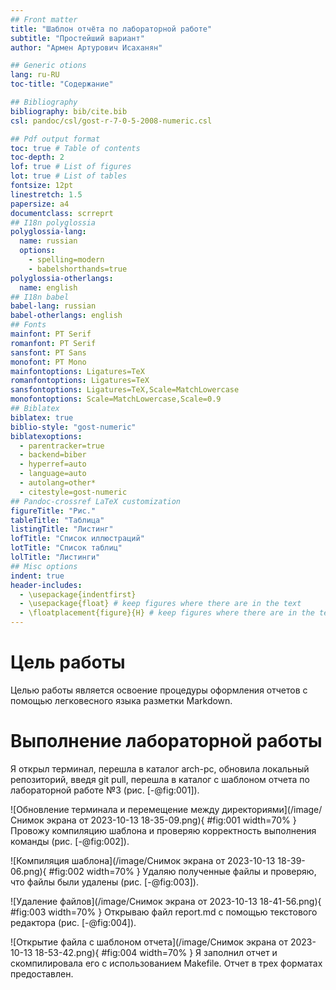 ```yaml
---
## Front matter
title: "Шаблон отчёта по лабораторной работе"
subtitle: "Простейший вариант"
author: "Армен Артурович Исаханян"

## Generic otions
lang: ru-RU
toc-title: "Содержание"

## Bibliography
bibliography: bib/cite.bib
csl: pandoc/csl/gost-r-7-0-5-2008-numeric.csl

## Pdf output format
toc: true # Table of contents
toc-depth: 2
lof: true # List of figures
lot: true # List of tables
fontsize: 12pt
linestretch: 1.5
papersize: a4
documentclass: scrreprt
## I18n polyglossia
polyglossia-lang:
  name: russian
  options:
	- spelling=modern
	- babelshorthands=true
polyglossia-otherlangs:
  name: english
## I18n babel
babel-lang: russian
babel-otherlangs: english
## Fonts
mainfont: PT Serif
romanfont: PT Serif
sansfont: PT Sans
monofont: PT Mono
mainfontoptions: Ligatures=TeX
romanfontoptions: Ligatures=TeX
sansfontoptions: Ligatures=TeX,Scale=MatchLowercase
monofontoptions: Scale=MatchLowercase,Scale=0.9
## Biblatex
biblatex: true
biblio-style: "gost-numeric"
biblatexoptions:
  - parentracker=true
  - backend=biber
  - hyperref=auto
  - language=auto
  - autolang=other*
  - citestyle=gost-numeric
## Pandoc-crossref LaTeX customization
figureTitle: "Рис."
tableTitle: "Таблица"
listingTitle: "Листинг"
lofTitle: "Список иллюстраций"
lotTitle: "Список таблиц"
lolTitle: "Листинги"
## Misc options
indent: true
header-includes:
  - \usepackage{indentfirst}
  - \usepackage{float} # keep figures where there are in the text
  - \floatplacement{figure}{H} # keep figures where there are in the text
---
```


# Цель работы

Целью работы является освоение процедуры оформления отчетов с помощью легковесного языка разметки Markdown.

# Выполнение лабораторной работы

Я открыл терминал, перешла в каталог arch-pc, обновила локальный репозиторий, введя git pull, перешла в каталог с шаблоном отчета по лабораторной работе №3 (рис. [-@fig:001]).

![Обновление терминала и перемещение между директориями](/image/Снимок экрана от 2023-10-13 18-35-09.png){ #fig:001 width=70% }
Провожу компиляцию шаблона и проверяю корректность выполнения команды (рис. [-@fig:002]).

![Компиляция шаблона](/image/Снимок экрана от 2023-10-13 18-39-06.png){ #fig:002 width=70% }
Удаляю полученные файлы и проверяю, что файлы были удалены (рис. [-@fig:003]).

![Удаление файлов](/image/Снимок экрана от 2023-10-13 18-41-56.png){ #fig:003 width=70% }
Открываю файл report.md с помощью текстового редактора (рис. [-@fig:004]).

![Открытие файла с шаблоном отчета](/image/Снимок экрана от 2023-10-13 18-53-42.png){ #fig:004 width=70% }
Я заполнил отчет и скомпилировала его с использованием Makefile. Отчет в трех форматах предоставлен. 
